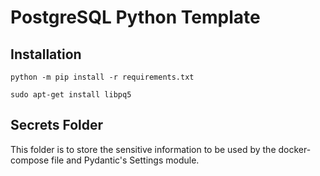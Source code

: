 # PostgreSQL Python Template

## Installation

```
python -m pip install -r requirements.txt

sudo apt-get install libpq5
````

## Secrets Folder

This folder is to store the sensitive information to be used by the docker-compose file and Pydantic's Settings module.
